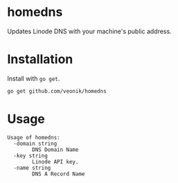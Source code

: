# homedns

Updates Linode DNS with your machine's public address.

# Installation

Install with `go get`.

```bash
go get github.com/veonik/homedns
```

# Usage

```
Usage of homedns:
  -domain string
        DNS Domain Name
  -key string
        Linode API key.
  -name string
        DNS A Record Name
```
